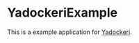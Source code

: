 # YadockeriExample

This is a example application for [Yadockeri](https://github.com/h3poteto/yadockeri).
